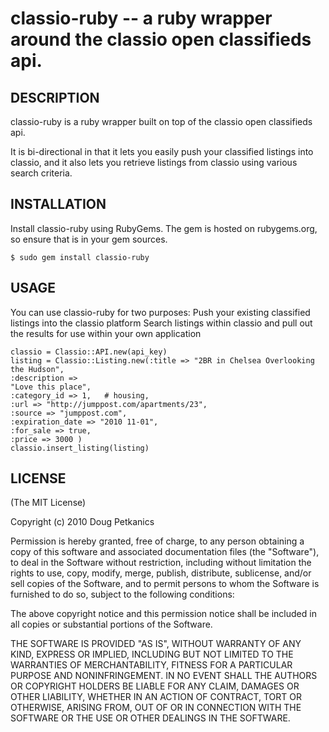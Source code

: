 classio-ruby -- a ruby wrapper around the classio open classifieds api.
=======================================================================

## DESCRIPTION

classio-ruby is a ruby wrapper built on top of the classio open
classifieds api. 

It is bi-directional in that it lets you easily push your classified
listings into classio, and it also lets you retrieve listings from
classio using various search criteria.


## INSTALLATION

Install classio-ruby using RubyGems. The gem is hosted on
rubygems.org, so ensure that is in your gem sources.

    $ sudo gem install classio-ruby


## USAGE

You can use classio-ruby for two purposes:
Push your existing classified listings into the classio platform
Search listings within classio and pull out the results for use within
your own application

    classio = Classio::API.new(api_key)
    listing = Classio::Listing.new(:title => "2BR in Chelsea Overlooking the Hudson",
    :description =>
    "Love this place",
    :category_id => 1,   # housing,
    :url => "http://jumppost.com/apartments/23",
    :source => "jumppost.com",
    :expiration_date => "2010 11-01",
    :for_sale => true,
    :price => 3000 )
    classio.insert_listing(listing)


## LICENSE

(The MIT License)

Copyright (c) 2010 Doug Petkanics

Permission is hereby granted, free of charge, to any person obtaining
a copy of this software and associated documentation files (the
"Software"), to deal in the Software without restriction, including
without limitation the rights to use, copy, modify, merge, publish,
distribute, sublicense, and/or sell copies of the Software, and to
permit persons to whom the Software is furnished to do so, subject to
the following conditions:

The above copyright notice and this permission notice shall be
included in all copies or substantial portions of the Software.

THE SOFTWARE IS PROVIDED "AS IS", WITHOUT WARRANTY OF ANY KIND,
EXPRESS OR IMPLIED, INCLUDING BUT NOT LIMITED TO THE WARRANTIES OF
MERCHANTABILITY, FITNESS FOR A PARTICULAR PURPOSE AND NONINFRINGEMENT.
IN NO EVENT SHALL THE AUTHORS OR COPYRIGHT HOLDERS BE LIABLE FOR ANY
CLAIM, DAMAGES OR OTHER LIABILITY, WHETHER IN AN ACTION OF CONTRACT,
TORT OR OTHERWISE, ARISING FROM, OUT OF OR IN CONNECTION WITH THE
SOFTWARE OR THE USE OR OTHER DEALINGS IN THE SOFTWARE.
